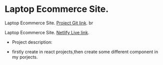 # Laptop Ecommerce Site.

Laptop Ecommerce Site. [Project Git link](https://github.com/facebook/create-react-app). br

Laptop Ecommerce Site. [Netlify Live link](https://github.com/facebook/create-react-app).

- Project description:
* firstly create in react projects,then create some different component in my porjects.



